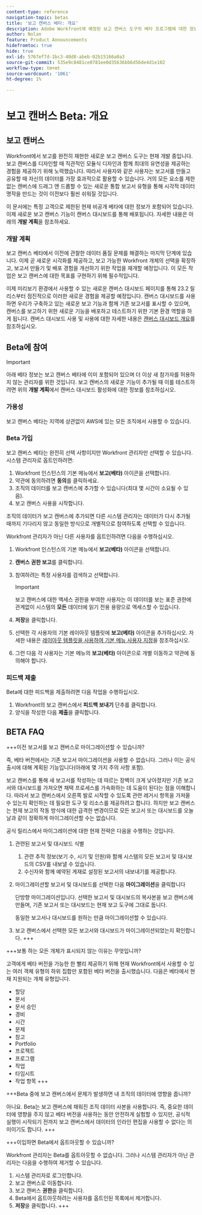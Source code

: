 ```yaml
---
content-type: reference
navigation-topic: betas
title: '보고 캔버스 베타: 개요'
description: Adobe Workfront에 예정된 보고 캔버스 도구의 베타 프로그램에 대한 정보
author: Nolan
feature: Product Announcements
hidefromtoc: true
hide: true
exl-id: 5767ef7d-1bc3-40d8-abeb-02b15166a0a3
source-git-commit: 535e9c8481ce0781ee0d35636bb6d56de4d1e102
workflow-type: tm+mt
source-wordcount: '1061'
ht-degree: 1%

---
```


# 보고 캔버스 Beta: 개요

## 보고 캔버스

Workfront에서 보고를 완전히 재현한 새로운 보고 캔버스 도구는 현재 개발 중입니다. 보고 캔버스를 디자인할 때 직관적인 모듈식 디자인과 함께 최대의 유연성을 제공하는 경험을 제공하기 위해 노력했습니다. 따라서 사용자와 같은 사용자는 보고서를 만들고 공유할 때 자신의 데이터를 가장 효과적으로 활용할 수 있습니다. 거의 모든 요소를 제한 없는 캔버스에 드래그 앤 드롭할 수 있는 새로운 통합 보고서 유형을 통해 시각적 데이터 명작을 만드는 것이 이전보다 훨씬 쉬워질 것입니다.

이 문서에는 특정 고객으로 제한된 현재 비공개 베타에 대한 정보가 포함되어 있습니다. 이제 새로운 보고 캔버스 기능이 캔버스 대시보드를 통해 배포됩니다. 자세한 내용은 아래의 **개발 계획**&#x200B;을 참조하세요.

### 개발 계획

보고 캔버스 베타에서 이전에 관찰한 데이터 품질 문제를 해결하는 마지막 단계에 있습니다. 이제 곧 새로운 시각화를 제공하고, 보고 가능한 Workfront 개체의 선택을 확장하고, 보고서 만들기 및 배포 경험을 개선하기 위한 작업을 재개할 예정입니다. 이 모든 작업은 보고 캔버스에 대한 목표를 구현하기 위해 필수적입니다.

이제 미리보기 환경에서 사용할 수 있는 새로운 캔버스 대시보드 페이지를 통해 23.2 릴리스부터 점진적으로 이러한 새로운 경험을 제공할 예정입니다. 캔버스 대시보드를 사용하면 우리가 구축하고 있는 새로운 보고 기능과 함께 기존 보고서를 표시할 수 있으며, 캔버스를 보고하기 위한 새로운 기능을 배포하고 테스트하기 위한 기본 환경 역할을 하게 됩니다. 캔버스 대시보드 사용 및 사용에 대한 자세한 내용은 [캔버스 대시보드 개요](/help/quicksilver/reports-and-dashboards/dashboards/creating-and-managing-dashboards/canvas-dashboards-overview.md)를 참조하십시오.

## Beta에 참여

>[!IMPORTANT]
>
>아래 베타 정보는 보고 캔버스 베타에 이미 포함되어 있으며 더 이상 새 참가자를 허용하지 않는 관리자를 위한 것입니다. 보고 캔버스의 새로운 기능이 추가될 때 이를 테스트하려면 위의 **개발 계획**&#x200B;에서 캔버스 대시보드 활성화에 대한 정보를 참조하십시오.

### 가용성

보고 캔버스 베타는 지역에 상관없이 AWS에 있는 모든 조직에서 사용할 수 있습니다.

### Beta 가입

보고 캔버스 베타는 완전히 선택 사항이지만 Workfront 관리자만 선택할 수 있습니다. 시스템 관리자로 옵트인하려면:

1. Workfront 인스턴스의 기본 메뉴에서 **보고(베타)** 아이콘을 선택합니다.
1. 약관에 동의하려면 **동의**&#x200B;를 클릭하세요.
1. 조직의 데이터를 보고 캔버스에 추가할 수 있습니다(최대 몇 시간이 소요될 수 있음).
1. 보고 캔버스 사용을 시작합니다.

조직의 데이터가 보고 캔버스에 추가되면 다른 시스템 관리자는 데이터가 다시 추가될 때까지 기다리지 않고 동일한 방식으로 개별적으로 참여하도록 선택할 수 있습니다.

Workfront 관리자가 아닌 다른 사용자를 옵트인하려면 다음을 수행하십시오.

1. Workfront 인스턴스의 기본 메뉴에서 **보고(베타)** 아이콘을 선택합니다.
1. **캔버스 권한 보고**&#x200B;를 클릭합니다.
1. 참여하려는 특정 사용자를 검색하고 선택합니다.

   >[!IMPORTANT]
   >
   >보고 캔버스에 대한 액세스 권한을 부여한 사용자는 이 데이터를 보는 표준 권한에 관계없이 시스템의 **모든** 데이터에 읽기 전용 용량으로 액세스할 수 있습니다.

1. **저장**&#x200B;을 클릭합니다.
1. 선택한 각 사용자의 기본 레이아웃 템플릿에 **보고(베타)** 아이콘을 추가하십시오. 자세한 내용은 [레이아웃 템플릿을 사용하여 기본 메뉴 사용자 지정](/help/quicksilver/administration-and-setup/customize-workfront/use-layout-templates/customize-main-menu.md)을 참조하십시오.
1. 그런 다음 각 사용자는 기본 메뉴의 **보고(베타)** 아이콘으로 개별 이동하고 약관에 동의해야 합니다.

### 피드백 제출

Beta에 대한 피드백을 제출하려면 다음 작업을 수행하십시오.

1. Workfront의 보고 캔버스에서 **피드백 보내기** 단추를 클릭합니다.
1. 양식을 작성한 다음 **제출**&#x200B;을 클릭합니다.

## BETA FAQ

+++이전 보고서를 보고 캔버스로 마이그레이션할 수 있습니까?

즉, 베타 버전에서는 기존 보고서 마이그레이션을 사용할 수 없습니다. 그러나 이는 공식 출시에 대해 계획된 기능입니다(아래에 몇 가지 주의 사항 포함).

보고 캔버스를 통해 새 보고서를 작성하는 데 따르는 장벽이 크게 낮아졌지만 기존 보고서와 대시보드를 가져오면 채택 프로세스를 가속화하는 데 도움이 된다는 점을 이해합니다. 따라서 보고 캔버스에서 오른쪽 발로 시작할 수 있도록 관련 레거시 항목을 가져올 수 있는지 확인하는 데 필요한 도구 및 리소스를 제공하려고 합니다. 하지만 보고 캔버스는 현재 보고의 작동 방식에 대한 급격한 변경이므로 모든 보고서 또는 대시보드를 오늘날과 같이 정확하게 마이그레이션할 수는 없습니다.

공식 릴리스에서 마이그레이션에 대한 현재 전략은 다음을 수행하는 것입니다.

1. 관련된 보고서 및 대시보드 식별

   1. 관련 추적 정보(보기 수, 시기 및 인원)와 함께 시스템의 모든 보고서 및 대시보드의 CSV를 내보낼 수 있습니다.
   1. 수신자와 함께 예약된 게재로 설정된 보고서의 내보내기를 제공합니다.

1. 마이그레이션할 보고서 및 대시보드를 선택한 다음 **마이그레이션**&#x200B;을 클릭합니다

   단방향 마이그레이션입니다. 선택한 보고서 및 대시보드의 복사본을 보고 캔버스에 만들며, 기존 보고서 또는 대시보드는 현재 보고 도구에 그대로 둡니다.

   동일한 보고서나 대시보드를 원하는 만큼 마이그레이션할 수 있습니다.

1. 보고 캔버스에서 선택한 모든 보고서와 대시보드가 마이그레이션되었는지 확인합니다.
+++

+++보통 하는 모든 개체가 표시되지 않는 이유는 무엇입니까?

고객에게 베타 버전을 가능한 한 빨리 제공하기 위해 현재 Workfront에서 사용할 수 있는 여러 객체 유형의 하위 집합만 포함된 베타 버전을 출시했습니다. 다음은 베타에서 현재 지원되는 개체 유형입니다.

* 할당
* 문서
* 문서 승인
* 경비
* 시간
* 문제
* 참고
* Portfolio
* 프로젝트
* 프로그램
* 작업
* 타임시트
* 작업 항목
+++

+++Beta 중에 보고 캔버스에서 문제가 발생하면 내 조직의 데이터에 영향을 줍니까?

아니요. Beta는 보고 캔버스에 채워진 조직 데이터 사본을 사용합니다. 즉, 중요한 데이터에 영향을 주지 않고 베타 버전을 사용하는 동안 안전하게 실험할 수 있지만, 공식적 실행이 시작되기 전까지 보고 캔버스에서 데이터의 인라인 편집을 사용할 수 없다는 의미이기도 합니다.
+++

+++이입하면 Beta에서 옵트아웃할 수 있습니까?

Workfront 관리자는 Beta를 옵트아웃할 수 없습니다. 그러나 시스템 관리자가 아닌 관리자는 다음을 수행하여 제거할 수 있습니다.

1. 시스템 관리자로 로그인합니다.
1. 보고 캔버스로 이동합니다.
1. 보고 캔버스 **권한**&#x200B;을 클릭합니다.
1. Beta에서 옵트아웃하려는 사용자를 옵트인된 목록에서 제거합니다.
1. **저장**을 클릭합니다.
+++
